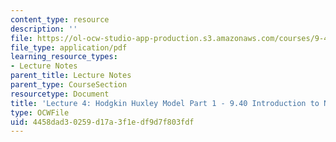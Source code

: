 ```yaml
---
content_type: resource
description: ''
file: https://ol-ocw-studio-app-production.s3.amazonaws.com/courses/9-40-introduction-to-neural-computation-spring-2018/4458dad30259d17a3f1edf9d7f803fdf_MIT9_40S18_Lec04.pdf
file_type: application/pdf
learning_resource_types:
- Lecture Notes
parent_title: Lecture Notes
parent_type: CourseSection
resourcetype: Document
title: 'Lecture 4: Hodgkin Huxley Model Part 1 - 9.40 Introduction to Neural Computation'
type: OCWFile
uid: 4458dad3-0259-d17a-3f1e-df9d7f803fdf
---
```

